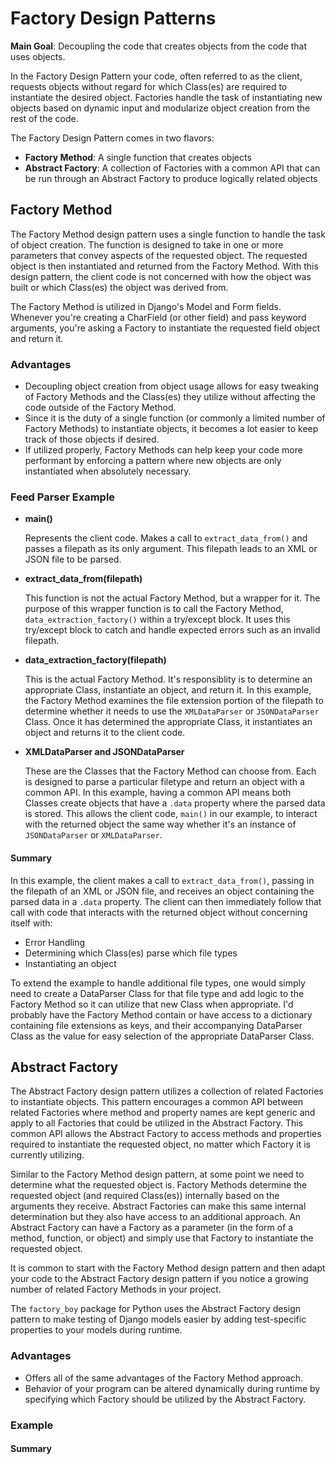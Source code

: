 # Factory Design Patterns

**Main Goal**: Decoupling the code that creates objects from the code that uses objects.

In the Factory Design Pattern your code, often referred to as the client, requests objects without regard for which Class(es) are required to instantiate the desired object. Factories handle the task of instantiating new objects based on dynamic input and modularize object creation from the rest of the code.

The Factory Design Pattern comes in two flavors:
- **Factory Method**: A single function that creates objects
- **Abstract Factory**: A collection of Factories with a common API that can be run through an Abstract Factory to produce logically related objects

## Factory Method

The Factory Method design pattern uses a single function to handle the task of object creation. The function is designed to take in one or more parameters that convey aspects of the requested object. The requested object is then instantiated and returned from the Factory Method. With this design pattern, the client code is not concerned with how the object was built or which Class(es) the object was derived from.

The Factory Method is utilized in Django's Model and Form fields. Whenever you're creating a CharField (or other field) and pass keyword arguments, you're asking a Factory to instantiate the requested field object and return it.

### Advantages

- Decoupling object creation from object usage allows for easy tweaking of Factory Methods and the Class(es) they utilize without affecting the code outside of the Factory Method.
- Since it is the duty of a single function (or commonly a limited number of Factory Methods) to instantiate objects, it becomes a lot easier to keep track of those objects if desired.
- If utilized properly, Factory Methods can help keep your code more performant by enforcing a pattern where new objects are only instantiated when absolutely necessary.

### Feed Parser Example

- **main()**

    Represents the client code. Makes a call to `extract_data_from()` and passes a filepath as its only argument. This filepath leads to an XML or JSON file to be parsed.

- **extract_data_from(filepath)**

    This function is not the actual Factory Method, but a wrapper for it. The purpose of this wrapper function is to call the Factory Method, `data_extraction_factory()` within a try/except block. It uses this try/except block to catch and handle expected errors such as an invalid filepath.

- **data_extraction_factory(filepath)**

    This is the actual Factory Method. It's responsiblity is to determine an appropriate Class, instantiate an object, and return it. In this example, the Factory Method examines the file extension portion of the filepath to determine whether it needs to use the `XMLDataParser` or `JSONDataParser` Class. Once it has determined the appropriate Class, it instantiates an object and returns it to the client code.

- **XMLDataParser and JSONDataParser**

    These are the Classes that the Factory Method can choose from. Each is designed to parse a particular filetype and return an object with a common API. In this example, having a common API means both Classes create objects that have a `.data` property where the parsed data is stored. This allows the client code, `main()` in our example, to interact with the returned object the same way whether it's an instance of `JSONDataParser` or `XMLDataParser`.

#### Summary

In this example, the client makes a call to `extract_data_from()`, passing in the filepath of an XML or JSON file, and receives an object containing the parsed data in a `.data` property. The client can then immediately follow that call with code that interacts with the returned object without concerning itself with:

- Error Handling
- Determining which Class(es) parse which file types
- Instantiating an object

To extend the example to handle additional file types, one would simply need to create a DataParser Class for that file type and add logic to the Factory Method so it can utilize that new Class when appropriate. I'd probably have the Factory Method contain or have access to a dictionary containing file extensions as keys, and their accompanying DataParser Class as the value for easy selection of the appropriate DataParser Class.

## Abstract Factory

The Abstract Factory design pattern utilizes a collection of related Factories to instantiate objects. This pattern encourages a common API between related Factories where method and property names are kept generic and apply to all Factories that could be utilized in the Abstract Factory. This common API allows the Abstract Factory to access methods and properties required to instantiate the requested object, no matter which Factory it is currently utilizing.

Similar to the Factory Method design pattern, at some point we need to determine what the requested object is. Factory Methods determine the requested object (and required Class(es)) internally based on the arguments they receive. Abstract Factories can make this same internal determination but they also have access to an additional approach. An Abstract Factory can have a Factory as a parameter (in the form of a method, function, or object) and simply use that Factory to instantiate the requested object.

It is common to start with the Factory Method design pattern and then adapt your code to the Abstract Factory design pattern if you notice a growing number of related Factory Methods in your project.

The `factory_boy` package for Python uses the Abstract Factory design pattern to make testing of Django models easier by adding test-specific properties to your models during runtime.

### Advantages

- Offers all of the same advantages of the Factory Method approach.
- Behavior of your program can be altered dynamically during runtime by specifying which Factory should be utilized by the Abstract Factory.

### Example

#### Summary